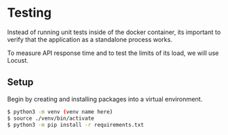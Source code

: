 # Testing

Instead of running unit tests inside of the docker container, 
its important to verify that the application as a standalone process works.  

To measure API response time and to test the limits of its load, we will use Locust.

## Setup

Begin by creating and installing packages into a virtual environment.

```bash
$ python3 -m venv (venv name here)
$ source ./venv/bin/activate
$ python3 -m pip install -r requirements.txt 
```

